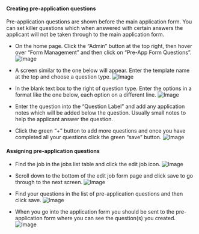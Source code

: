 #### Creating pre-application questions

Pre-application questions are shown before the main application form. You can set killer questions which when answered with certain answers the applicant will not be taken through to the main application form.  
  

- On the home page. Click the “Admin” button at the top right, then hover over “Form Management” and then click on “Pre-App Form Questions”.
![Image](https://s3.amazonaws.com/tw-desk/i/122167/attachment-inline/98318.20150609122743903.98318.20150609122743903x1YXq)  
  

- A screen similar to the one below will appear. Enter the template name at the top and choose a question type.
![Image](https://s3.amazonaws.com/tw-desk/i/122167/attachment-inline/98318.20150609122931786.98318.20150609122931786ZIAla)  
  

- In the blank text box to the right of question type. Enter the options in a format like the one below, each option on a different line.
![Image](https://s3.amazonaws.com/tw-desk/i/122167/attachment-inline/98318.20150609123231218.98318.20150609123231218bUbVS)  
  

- Enter the question into the “Question Label” and add any application notes which will be added below the question. Usually small notes to help the applicant answer the question.
- Click the green “+” button to add more questions and once you have completed all your questions click the green “save” button.
![Image](https://s3.amazonaws.com/tw-desk/i/122167/attachment-inline/98318.20150609123325348.98318.20150609123325348Hw8r1)  
  

#### Assigning pre-application questions  

- Find the job in the jobs list table and click the edit job icon.
![Image](https://s3.amazonaws.com/tw-desk/i/122167/attachment-inline/98318.20150609123558998.98318.20150609123558998e21B0)  
  

- Scroll down to the bottom of the edit job form page and click save to go through to the next screen.
![Image](https://s3.amazonaws.com/tw-desk/i/122167/attachment-inline/98318.20150609123629888.98318.20150609123629888YAIzF)  
  

- Find your questions in the list of pre-application questions and then click save.
![Image](https://s3.amazonaws.com/tw-desk/i/122167/attachment-inline/98318.20150609123715540.98318.20150609123715540Erq8d)  
  

- When you go into the application form you should be sent to the pre-application form where you can see the question(s) you created.
![Image](https://s3.amazonaws.com/tw-desk/i/122167/attachment-inline/98318.20150609124226197.98318.20150609124226197gG0fO)